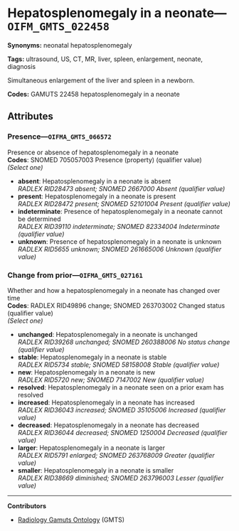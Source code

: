 # Hepatosplenomegaly in a neonate—`OIFM_GMTS_022458`

**Synonyms:** neonatal hepatosplenomegaly

**Tags:** ultrasound, US, CT, MR, liver, spleen, enlargement, neonate, diagnosis

Simultaneous enlargement of the liver and spleen in a newborn.

**Codes:** GAMUTS 22458 hepatosplenomegaly in a neonate

## Attributes

### Presence—`OIFMA_GMTS_066572`

Presence or absence of hepatosplenomegaly in a neonate  
**Codes**: SNOMED 705057003 Presence (property) (qualifier value)  
*(Select one)*

- **absent**: Hepatosplenomegaly in a neonate is absent  
_RADLEX RID28473 absent; SNOMED 2667000 Absent (qualifier value)_
- **present**: Hepatosplenomegaly in a neonate is present  
_RADLEX RID28472 present; SNOMED 52101004 Present (qualifier value)_
- **indeterminate**: Presence of hepatosplenomegaly in a neonate cannot be determined  
_RADLEX RID39110 indeterminate; SNOMED 82334004 Indeterminate (qualifier value)_
- **unknown**: Presence of hepatosplenomegaly in a neonate is unknown  
_RADLEX RID5655 unknown; SNOMED 261665006 Unknown (qualifier value)_

### Change from prior—`OIFMA_GMTS_027161`

Whether and how a hepatosplenomegaly in a neonate has changed over time  
**Codes**: RADLEX RID49896 change; SNOMED 263703002 Changed status (qualifier value)  
*(Select one)*

- **unchanged**: Hepatosplenomegaly in a neonate is unchanged  
_RADLEX RID39268 unchanged; SNOMED 260388006 No status change (qualifier value)_
- **stable**: Hepatosplenomegaly in a neonate is stable  
_RADLEX RID5734 stable; SNOMED 58158008 Stable (qualifier value)_
- **new**: Hepatosplenomegaly in a neonate is new  
_RADLEX RID5720 new; SNOMED 7147002 New (qualifier value)_
- **resolved**: Hepatosplenomegaly in a neonate seen on a prior exam has resolved  
- **increased**: Hepatosplenomegaly in a neonate has increased  
_RADLEX RID36043 increased; SNOMED 35105006 Increased (qualifier value)_
- **decreased**: Hepatosplenomegaly in a neonate has decreased  
_RADLEX RID36044 decreased; SNOMED 1250004 Decreased (qualifier value)_
- **larger**: Hepatosplenomegaly in a neonate is larger  
_RADLEX RID5791 enlarged; SNOMED 263768009 Greater (qualifier value)_
- **smaller**: Hepatosplenomegaly in a neonate is smaller  
_RADLEX RID38669 diminished; SNOMED 263796003 Lesser (qualifier value)_

---

**Contributors**

- [Radiology Gamuts Ontology](https://gamuts.net/) (GMTS)